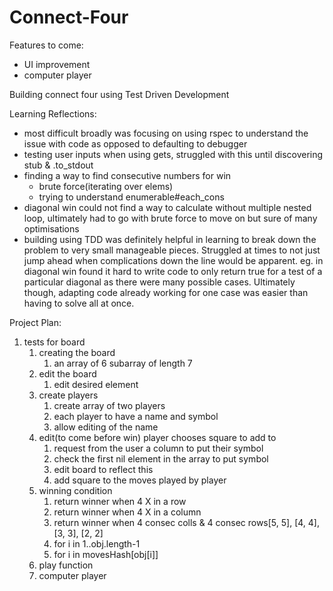 # Connect-Four

Features to come:
- UI improvement
- computer player


Building connect four using Test Driven Development

Learning Reflections:
- most difficult broadly was focusing on using rspec to understand the issue with code as opposed to defaulting to debugger
- testing user inputs when using gets, struggled with this until discovering stub & .to_stdout
- finding a way to find consecutive numbers for win
    - brute force(iterating over elems)
    - trying to understand enumerable#each_cons
- diagonal win could not find a way to calculate without multiple nested loop, ultimately had to go with brute force to move on but sure of many optimisations
- building using TDD was definitely helpful in learning to break down the problem to very small manageable pieces. Struggled at times to not just jump ahead when complications down the line would be apparent. eg. in diagonal win found it hard to write code to only return true for a test of a particular diagonal as there were many possible cases. Ultimately though, adapting code already working for one case was easier than having to solve all at once.



Project Plan: 

1. tests for board
    1. creating the board
        1. an array of 6 subarray of length 7
    2. edit the board
        1. edit desired element
    3. create players
        1. create array of two players
        2. each player to have a name and symbol
        3. allow editing of the name
    4. edit(to come before win) player chooses square to add to
        1. request from the user a column to put their symbol
        2. check the first nil element in the array to put symbol
        3. edit board to reflect this
        4. add square to the moves played by player
    5. winning condition
        1. return winner when 4 X in a row
        2. return winner when 4 X in a column
        3. return winner when 4 consec colls & 4 consec rows[5, 5], [4, 4], [3, 3], [2, 2]
        4. for i in 1..obj.length-1
        5. for i in movesHash[obj[i]] 
    6. play function
    7. computer player
    
    
